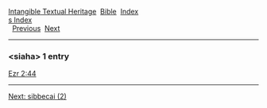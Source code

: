 [Intangible Textual Heritage](../../index)  [Bible](../index) 
[Index](index)   
[s Index](_s_)  
  [Previous](c10398)  [Next](c10400) 

------------------------------------------------------------------------

### &lt;siaha&gt; 1 entry

[Ezr 2:44](../kjv/ezr002.htm#044)  

------------------------------------------------------------------------

[Next: sibbecai (2)](c10400)
